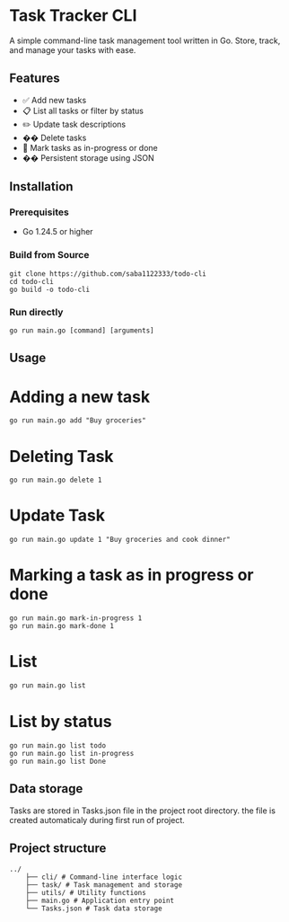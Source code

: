 # Task Tracker CLI

A simple command-line task management tool written in Go. Store, track, and manage your tasks with ease.

## Features

- ✅ Add new tasks
- 📋 List all tasks or filter by status
- ✏️ Update task descriptions
- ��️ Delete tasks
- 🔄 Mark tasks as in-progress or done
- �� Persistent storage using JSON

## Installation 

### Prerequisites
- Go 1.24.5 or higher

### Build from Source 
```
git clone https://github.com/saba1122333/todo-cli
cd todo-cli 
go build -o todo-cli
```

### Run directly
``` 
go run main.go [command] [arguments]
``` 

## Usage 

# Adding a new task
``` 
go run main.go add "Buy groceries"
```


# Deleting Task 
``` 
go run main.go delete 1 
``` 

# Update Task
``` 
go run main.go update 1 "Buy groceries and cook dinner"
``` 

# Marking a task as in progress or done
``` 
go run main.go mark-in-progress 1 
go run main.go mark-done 1 
``` 

# List 
```bash 
go run main.go list
``` 

# List by status 
``` 
go run main.go list todo 
go run main.go list in-progress
go run main.go list Done
```

## Data storage 

Tasks are stored in Tasks.json file in the project root directory. the file is created automaticaly during first run of project.

## Project structure
```
../
    ├── cli/ # Command-line interface logic
    ├── task/ # Task management and storage
    ├── utils/ # Utility functions
    ├── main.go # Application entry point
    └── Tasks.json # Task data storage
```

